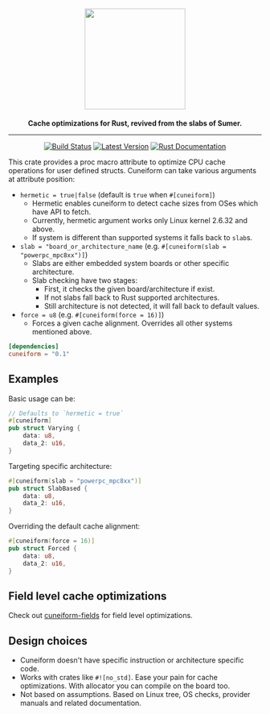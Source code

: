 <h1 align="center">
    <img src="https://github.com/vertexclique/cuneiform/raw/master/img/cuneiform-logo.png" width="200" height="200"/>
</h1>
<div align="center">
 <strong>
   Cache optimizations for Rust, revived from the slabs of Sumer.
 </strong>
<hr>

[![Build Status](https://github.com/vertexclique/cuneiform/workflows/CI/badge.svg)](https://github.com/vertexclique/cuneiform/actions)
[![Latest Version](https://img.shields.io/crates/v/cuneiform.svg)](https://crates.io/crates/cuneiform)
[![Rust Documentation](https://img.shields.io/badge/api-rustdoc-blue.svg)](https://docs.rs/cuneiform/)
</div>

This crate provides a proc macro attribute to optimize CPU cache operations for user defined structs.
Cuneiform can take various arguments at attribute position:
* `hermetic = true|false` (default is `true` when `#[cuneiform]`)
    * Hermetic enables cuneiform to detect cache sizes from OSes which have API to fetch.
    * Currently, hermetic argument works only Linux kernel 2.6.32 and above.
    * If system is different than supported systems it falls back to `slab`s.
* `slab = "board_or_architecture_name` (e.g. `#[cuneiform(slab = "powerpc_mpc8xx")]`)
    * Slabs are either embedded system boards or other specific architecture.
    * Slab checking have two stages:
        * First, it checks the given board/architecture if exist.
        * If not slabs fall back to Rust supported architectures.
        * Still architecture is not detected, it will fall back to default values.
* `force = u8` (e.g. `#[cuneiform(force = 16)]`)
    * Forces a given cache alignment. Overrides all other systems mentioned above.

```toml
[dependencies]
cuneiform = "0.1"
```

## Examples
Basic usage can be:
```rust
// Defaults to `hermetic = true`
#[cuneiform]
pub struct Varying {
    data: u8,
    data_2: u16,
}
```

Targeting specific architecture:
```rust
#[cuneiform(slab = "powerpc_mpc8xx")]
pub struct SlabBased {
    data: u8,
    data_2: u16,
}
```

Overriding the default cache alignment:
```rust
#[cuneiform(force = 16)]
pub struct Forced {
    data: u8,
    data_2: u16,
}
```

## Field level cache optimizations
Check out [cuneiform-fields](https://github.com/vertexclique/cuneiform-fields) for field level optimizations.

## Design choices
* Cuneiform doesn't have specific instruction or architecture specific code.
* Works with crates like `#![no_std]`. Ease your pain for cache optimizations. With allocator you can compile on the board too.
* Not based on assumptions. Based on Linux tree, OS checks, provider manuals and related documentation.
